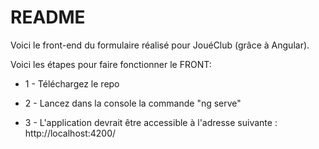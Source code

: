 # README

Voici le front-end du formulaire réalisé pour JouéClub (grâce à Angular).

Voici les étapes pour faire fonctionner le FRONT:

* 1 - Téléchargez le repo

* 2 - Lancez dans la console la commande "ng serve"

* 3 - L'application devrait être accessible à l'adresse suivante : http://localhost:4200/


